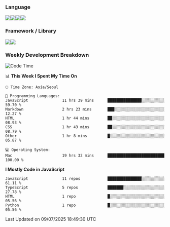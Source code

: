 ### Language
<img src="https://img.shields.io/badge/JavaScript-F7DF1E?style=flat&logo=javascript&logoColor=white" /><img src="https://img.shields.io/badge/TypeScript-3178C6?style=flat&logo=typescript&logoColor=white" /><img src="https://img.shields.io/badge/HTML5-E34F26?style=flat&logo=html5&logoColor=white" /><img src="https://img.shields.io/badge/CSS3-1572B6?style=flat&logo=css3&logoColor=white" />

### Framework / Library
<img src="https://img.shields.io/badge/React-61DAFB?style=flat&logo=react&logoColor=white" /><img src="https://img.shields.io/badge/Next.js-000000?style=flat&logo=nextdotjs&logoColor=white" />

### Weekly Development Breakdown
<!--START_SECTION:waka-->
![Code Time](http://img.shields.io/badge/Code%20Time-360%20hrs%2051%20mins-blue)

📊 **This Week I Spent My Time On** 

```text
🕑︎ Time Zone: Asia/Seoul

💬 Programming Languages: 
JavaScript               11 hrs 39 mins      ███████████████░░░░░░░░░░   59.70 % 
Markdown                 2 hrs 23 mins       ███░░░░░░░░░░░░░░░░░░░░░░   12.27 % 
HTML                     1 hr 44 mins        ██░░░░░░░░░░░░░░░░░░░░░░░   08.93 % 
CSS                      1 hr 43 mins        ██░░░░░░░░░░░░░░░░░░░░░░░   08.79 % 
Other                    1 hr 8 mins         █░░░░░░░░░░░░░░░░░░░░░░░░   05.87 % 

💻 Operating System: 
Mac                      19 hrs 32 mins      █████████████████████████   100.00 % 
```

**I Mostly Code in JavaScript** 

```text
JavaScript               11 repos            ███████████████░░░░░░░░░░   61.11 % 
TypeScript               5 repos             ███████░░░░░░░░░░░░░░░░░░   27.78 % 
HTML                     1 repo              █░░░░░░░░░░░░░░░░░░░░░░░░   05.56 % 
Python                   1 repo              █░░░░░░░░░░░░░░░░░░░░░░░░   05.56 % 
```




 Last Updated on 09/07/2025 18:49:30 UTC
<!--END_SECTION:waka-->



